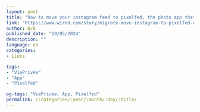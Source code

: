 ```yaml
---
layout: post
title: "How to move your instagram feed to pixelfed, the photo app that doesn't track your every move"
link: "https://www.wired.com/story/migrate-move-instagram-to-pixelfed-no-tracking-fediverse"
author: N/A
published_date: "19/05/2024"
description: ""
language: en
categories:
- Liens

tags:
- "ViePrivée"
- "App"
- "Pixelfed"

og-tags: "ViePrivée, App, Pixelfed"
permalink: /:categories/:year/:month/:day/:title/
---
```

